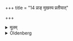 +++
title = "14 प्राङ् मुखस्य प्रतीयात्"

+++

<details><summary>मूलम्</summary>

प्राङ् मुखस्य प्रतीयात् १४
</details>

<details><summary>Oldenberg</summary>

with the face turned to the east, 
</details>

